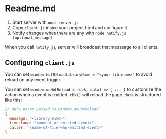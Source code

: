 # Readme.md

1. Start server with `node server.js`
2. Copy `client.js` inside your project html and configure it
3. Notify changes when there are any with `node notify.js [optional_message]`

When you call `notify.js`, server will broadcast that messsage to all clients.

## Configuring `client.js`
You can set `window.hotReloadLibraryName = "<your-lib-name>"` to avoid reload on any event trigger.


You can set `window.onHotReload = (cbk, data) => { ... }` to customize the action when a event is emitted. `cbk()` will reload the page. `data` is structured like this:
```js
// data param passed to window.onHotReload
{
  message: "<library-name>",
  timestamp: "<moment-of-emitted-event>",
  caller: "<name-of-file-who-emitted-event>"
}
```